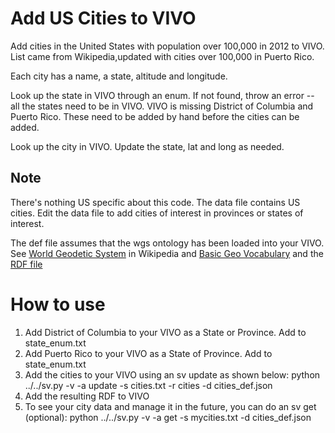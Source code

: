 # Add US Cities to VIVO

Add cities in the United States with population over 100,000 in 2012 to VIVO.  List came from Wikipedia,updated with
cities over 100,000 in Puerto Rico.

Each city has a name, a state, altitude and longitude.

Look up the state in VIVO through an enum.  If not found, throw an error -- all the states need to be in VIVO.  VIVO
is missing District of Columbia and Puerto Rico.  These need to be added by hand before the cities can be added.

Look up the city in VIVO.  Update the state, lat and long as needed.

## Note

There's nothing US specific about this code.  The data file contains US cities.  Edit the data file
to add cities of interest in provinces or states of interest.

The def file assumes that the wgs ontology has been loaded into
your VIVO.  See [World Geodetic System](https://en.wikipedia.org/wiki/World_Geodetic_System) in Wikipedia and [Basic Geo Vocabulary](http://www.w3.org/2003/01/geo/) and the  [RDF file](http://www.w3.org/2003/01/geo/wgs84_pos#)

# How to use

1. Add District of Columbia to your VIVO as a State or Province.  Add to state_enum.txt
1. Add Puerto Rico to your VIVO as a State of Province.  Add to state_enum.txt
1. Add the cities to your VIVO using an sv update as shown below:
    python ../../sv.py -v -a update -s cities.txt -r cities -d cities_def.json
1. Add the resulting RDF to VIVO
1. To see your city data and manage it in the future, you can do an sv get (optional):
        python ../../sv.py -v -a get -s mycities.txt  -d cities_def.json

